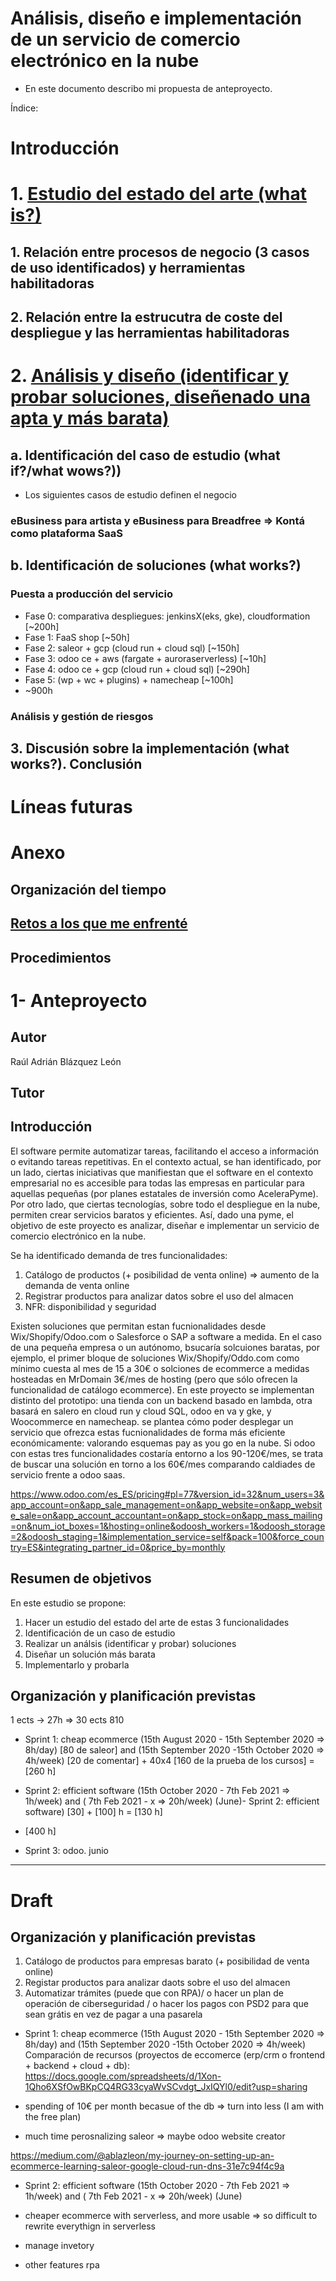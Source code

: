 # Análisis, diseño e implementación de un servicio de comercio electrónico en la nube

- En este documento describo mi propuesta de anteproyecto. 

Índice:

# Introducción
# 1. [Estudio del estado del arte (what is?)](https://github.com/ablazleon/Analysis-design-and-implementation-of-efficient-business-software-tools/blob/main/1-State%20of%20the%20art.md)
## 1. Relación entre procesos de negocio (3 casos de uso identificados) y herramientas habilitadoras
## 2. Relación entre la estrucutra de coste del despliegue y las herramientas habilitadoras
# 2. [Análisis y diseño (identificar y probar soluciones, diseñenado una apta y más barata)](https://github.com/ablazleon/Analysis-design-and-implementation-of-efficient-business-software-tools/blob/main/2-Analysis%20and%20design.md)
## a. Identificación del caso de estudio (what if?/what wows?))
- Los siguientes casos de estudio definen el negocio
### eBusiness para artista y eBusiness para Breadfree => Kontá como plataforma SaaS
## b. Identificación de soluciones (what works?)
### Puesta a producción del servicio 
- Fase 0: comparativa despliegues: jenkinsX(eks, gke), cloudformation [~200h]
- Fase 1: FaaS shop [~50h]
- Fase 2: saleor + gcp (cloud run + cloud sql) [~150h]
- Fase 3: odoo ce + aws (fargate + auroraserverless) [~10h]
- Fase 4: odoo ce + gcp (cloud run + cloud sql) [~290h]
- Fase 5: (wp + wc  + plugins) + namecheap [~100h]
- ~900h
### Análisis y gestión de riesgos

## 3. Discusión sobre la implementación (what works?). Conclusión
# Líneas futuras
# Anexo
## Organización del tiempo
## [Retos a los que me enfrenté](https://github.com/ablazleon/Analysis-design-and-implementation-of-efficient-business-software-tools/blob/main/RetosALosQueMeEnfrente.md)
## Procedimientos

# 1- Anteproyecto

## Autor

Raúl Adrián Blázquez León

## Tutor

## Introducción

El software permite automatizar tareas, facilitando el acceso a información o evitando tareas repetitivas. En el contexto actual, se han identificado, por un lado, ciertas iniciativas que manifiestan que el software en el contexto empresarial no es accesible para todas las empresas en particular para aquellas pequeñas (por planes estatales de inversión como AceleraPyme). Por otro lado, que ciertas tecnologías, sobre todo el despliegue en la nube, permiten crear servicios baratos y eficientes. Así, dado una pyme, el objetivo de este proyecto es analizar, diseñar e implementar un servicio de comercio electrónico en la nube.

 Se ha identificado demanda de tres funcionalidades:

1. Catálogo de productos (+ posibilidad de venta online) => aumento de la demanda de venta online
2. Registrar productos para analizar datos sobre el uso del almacen
3. NFR: disponibilidad y seguridad

Existen soluciones que permitan estan fucnionalidades desde Wix/Shopify/Odoo.com o Salesforce o SAP a software a medida. En el caso de una pequeña empresa o un autónomo, bsucaría solcuiones baratas, por ejemplo, el primer bloque de soluciones Wix/Shopify/Oddo.com como mínimo cuesta al mes de 15 a 30€ o solciones de ecommerce a medidas hosteadas en MrDomain 3€/mes de hosting (pero que sólo ofrecen la funcionalidad de catálogo ecommerce). En este proyecto se implementan distinto del prototipo: una tienda con un backend basado en lambda, otra basará en salero en cloud run y cloud SQL, odoo en va y gke, y Woocommerce en namecheap. se plantea cómo poder desplegar un servicio que ofrezca estas fucnionalidades de forma más eficiente económicamente: valorando esquemas pay as you go en la nube. Si odoo con estas tres funcionalidades costaría entorno a los 90-120€/mes, se trata de buscar una solución en torno a los 60€/mes comparando caldiades de servicio frente a odoo saas.

https://www.odoo.com/es_ES/pricing#pl=77&version_id=32&num_users=3&app_account=on&app_sale_management=on&app_website=on&app_website_sale=on&app_account_accountant=on&app_stock=on&app_mass_mailing=on&num_iot_boxes=1&hosting=online&odoosh_workers=1&odoosh_storage=2&odoosh_staging=1&implementation_service=self&pack=100&force_country=ES&integrating_partner_id=0&price_by=monthly

## Resumen de objetivos

En este estudio se propone:

1. Hacer un estudio del estado del arte de estas 3 funcionalidades
2. Identificación de un caso de estudio
3. Realizar un análsis (identificar y probar) soluciones
4. Diseñar un solución más barata
5. Implementarlo y probarla

## Organización y planificación previstas




1 ects -> 27h => 30 ects 810

- Sprint 1: cheap ecommerce (15th August 2020 - 15th September 2020 => 8h/day) [80 de saleor] and  (15th September 2020 -15th October 2020 => 4h/week) [20 de comentar] + 40x4 [160 de la prueba de los cursos] = [260 h]

- Sprint 2: efficient software (15th October 2020 - 7th Feb 2021 => 1h/week) and ( 7th Feb 2021 - x => 20h/week) (June)- Sprint 2: efficient software) [30] + [100] h = [130 h]

- [400 h]

- Sprint 3: odoo. junio


---------------

# Draft

## Organización y planificación previstas

1. Catálogo de productos para empresas barato (+ posibilidad de venta online)
2. Registar productos para analizar daots sobre el uso del almacen
3. Automatizar trámites (puede que con RPA)/ o hacer un plan de operación de ciberseguridad / o hacer los pagos con PSD2 para que sean grátis en vez de pagar a una pasarela

- Sprint 1: cheap ecommerce (15th August 2020 - 15th September 2020 => 8h/day) and  (15th September 2020 -15th October 2020 => 4h/week)
Comparación de recursos (proyectos de eccomerce (erp/crm o frontend + backend + cloud + db):
https://docs.google.com/spreadsheets/d/1Xon-1Qho6XSfOwBKpCQ4RG33cyaWvSCvdgt_JxIQYl0/edit?usp=sharing
- spending of 10€ per month becasue of the db => turn into less (I am with the free plan)

- much time perosnalizing saleor => maybe odoo website creator

https://medium.com/@ablazleon/my-journey-on-setting-up-an-ecommerce-learning-saleor-google-cloud-run-dns-31e7c94f4c9a

- Sprint 2: efficient software (15th October 2020 - 7th Feb 2021 => 1h/week) and ( 7th Feb 2021 - x => 20h/week) (June)

- cheaper ecommerce with serverless, and more usable => so difficult to rewrite everythign in serverless
- manage invetory
- other features rpa
